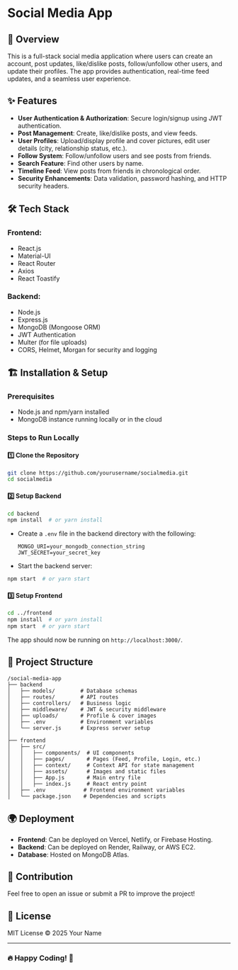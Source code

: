 # Social Media App

## 🚀 Overview

This is a full-stack social media application where users can create an account, post updates, like/dislike posts, follow/unfollow other users, and update their profiles. The app provides authentication, real-time feed updates, and a seamless user experience.

## ✨ Features

- **User Authentication & Authorization**: Secure login/signup using JWT authentication.
- **Post Management**: Create, like/dislike posts, and view feeds.
- **User Profiles**: Upload/display profile and cover pictures, edit user details (city, relationship status, etc.).
- **Follow System**: Follow/unfollow users and see posts from friends.
- **Search Feature**: Find other users by name.
- **Timeline Feed**: View posts from friends in chronological order.
- **Security Enhancements**: Data validation, password hashing, and HTTP security headers.

## 🛠 Tech Stack

### Frontend:

- React.js
- Material-UI
- React Router
- Axios
- React Toastify

### Backend:

- Node.js
- Express.js
- MongoDB (Mongoose ORM)
- JWT Authentication
- Multer (for file uploads)
- CORS, Helmet, Morgan for security and logging

## 🏗 Installation & Setup

### Prerequisites

- Node.js and npm/yarn installed
- MongoDB instance running locally or in the cloud

### Steps to Run Locally

#### 1️⃣ Clone the Repository

```bash
git clone https://github.com/yourusername/socialmedia.git
cd socialmedia
```

#### 2️⃣ Setup Backend

```bash
cd backend
npm install  # or yarn install
```

- Create a `.env` file in the backend directory with the following:
  ```env
  MONGO_URI=your_mongodb_connection_string
  JWT_SECRET=your_secret_key
  ```
- Start the backend server:

```bash
npm start  # or yarn start
```

#### 3️⃣ Setup Frontend

```bash
cd ../frontend
npm install  # or yarn install
npm start  # or yarn start
```

The app should now be running on `http://localhost:3000/`.

## 📂 Project Structure

```
/social-media-app
├── backend
│   ├── models/        # Database schemas
│   ├── routes/        # API routes
│   ├── controllers/   # Business logic
│   ├── middleware/    # JWT & security middleware
│   ├── uploads/       # Profile & cover images
│   ├── .env           # Environment variables
│   └── server.js      # Express server setup
│
├── frontend
│   ├── src/
│   │   ├── components/  # UI components
│   │   ├── pages/       # Pages (Feed, Profile, Login, etc.)
│   │   ├── context/     # Context API for state management
│   │   ├── assets/      # Images and static files
│   │   ├── App.js       # Main entry file
│   │   ├── index.js     # React entry point
│   ├── .env            # Frontend environment variables
│   └── package.json    # Dependencies and scripts
```

## 🌍 Deployment

- **Frontend**: Can be deployed on Vercel, Netlify, or Firebase Hosting.
- **Backend**: Can be deployed on Render, Railway, or AWS EC2.
- **Database**: Hosted on MongoDB Atlas.

## 🤝 Contribution

Feel free to open an issue or submit a PR to improve the project!

## 📜 License

MIT License © 2025 Your Name

---

### 🔥 Happy Coding! 🚀


